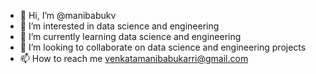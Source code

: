 - 👋 Hi, I’m @manibabukv
- 👀 I’m interested in data science and engineering
- 🌱 I’m currently learning data science and engineering
- 💞️ I’m looking to collaborate on data science and engineering projects
- 📫 How to reach me venkatamanibabukarri@gmail.com

<!---
manibabukv/manibabukv is a ✨ special ✨ repository because its `README.md` (this file) appears on your GitHub profile.
You can click the Preview link to take a look at your changes.
--->
